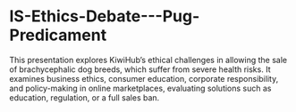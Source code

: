 # IS-Ethics-Debate---Pug-Predicament
This presentation explores KiwiHub’s ethical challenges in allowing the sale of brachycephalic dog breeds, which suffer from severe health risks. It examines business ethics, consumer education, corporate responsibility, and policy-making in online marketplaces, evaluating solutions such as education, regulation, or a full sales ban.
